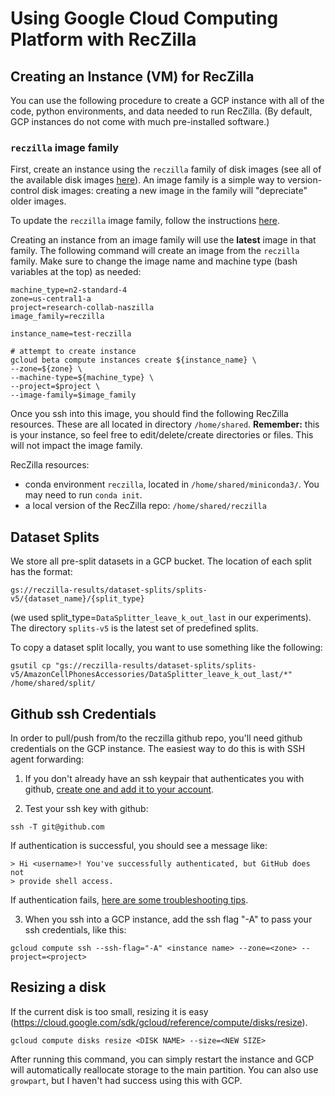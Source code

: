 
# Using Google Cloud Computing Platform with RecZilla

## Creating an Instance (VM) for RecZilla

You can use the following procedure to create a GCP instance with all of the code, python environments, and data needed to run RecZilla. (By default, GCP instances do not come with much pre-installed software.)

### `reczilla` image family

First, create an instance using the `reczilla` family of disk images (see all of the available disk images [here](https://console.cloud.google.com/compute/images?tab=images&authuser=3&project=research-collab-naszilla)). An image family is a simple way to version-control disk images: creating a new image in the family will "depreciate" older images. 

To update the `reczilla` image family, follow the instructions [here](reczilla/scripts/update_reczilla_image.sh).

Creating an instance from an image family will use the **latest** image in that family. The following command will create an image from the `reczilla` family. Make sure to change the image name and machine type (bash variables at the top) as needed:

```
machine_type=n2-standard-4
zone=us-central1-a
project=research-collab-naszilla
image_family=reczilla

instance_name=test-reczilla

# attempt to create instance
gcloud beta compute instances create ${instance_name} \
--zone=${zone} \
--machine-type=${machine_type} \
--project=$project \
--image-family=$image_family 
```

Once you ssh into this image, you should find the following RecZilla resources. These are all located in directory `/home/shared`. **Remember:** this is your instance, so feel free to edit/delete/create directories or files. This will not impact the image family.

RecZilla resources:
- conda environment `reczilla`, located in `/home/shared/miniconda3/`. You may need to run `conda init`.
- a local version of the RecZilla repo: `/home/shared/reczilla`

## Dataset Splits

We store all pre-split datasets in a GCP bucket. The location of each split has the format:

```
gs://reczilla-results/dataset-splits/splits-v5/{dataset_name}/{split_type}
```

(we used split_type=`DataSplitter_leave_k_out_last` in our experiments). The directory `splits-v5` is the latest set of predefined splits. 

To copy a dataset split locally, you want to use something like the following:

```gsutil cp "gs://reczilla-results/dataset-splits/splits-v5/AmazonCellPhonesAccessories/DataSplitter_leave_k_out_last/*" /home/shared/split/```

## Github ssh Credentials

In order to pull/push from/to the reczilla github repo, you'll need github credentials on the GCP instance. The easiest way to do this is with SSH agent forwarding:

1. If you don't already have an ssh keypair that authenticates you with github, [create one and add it to your account](https://docs.github.com/en/authentication/connecting-to-github-with-ssh/generating-a-new-ssh-key-and-adding-it-to-the-ssh-agent).

2. Test your ssh key with github:

```commandline
ssh -T git@github.com
```

If authentication is successful, you should see a message like:

```commandline
> Hi <username>! You've successfully authenticated, but GitHub does not
> provide shell access.
```

If authentication fails, [here are some troubleshooting tips](https://docs.github.com/en/authentication/connecting-to-github-with-ssh/testing-your-ssh-connection).

3. When you ssh into a GCP instance, add the ssh flag "-A" to pass your ssh credentials, like this:
```
gcloud compute ssh --ssh-flag="-A" <instance name> --zone=<zone> --project=<project> 
```


## Resizing a disk

If the current disk is too small, resizing it is easy (https://cloud.google.com/sdk/gcloud/reference/compute/disks/resize).

```
gcloud compute disks resize <DISK NAME> --size=<NEW SIZE>
```

After running this command, you can simply restart the instance and GCP will automatically reallocate storage to the main partition. You can also use `growpart`, but I haven't had success using this with GCP.
